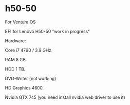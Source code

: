 # h50-50

For Ventura OS

EFI for Lenovo H50-50 "work in progress"

Hardware:

Core i7 4790 / 3.6 GHz.

RAM 8 GB.

HDD 1 TB.

DVD-Writer (not working)

HD Graphics 4600.

Nvidia GTX 745 (you need install nvidia web driver to use it)
